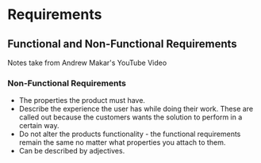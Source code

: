 # Requirements

## Functional and Non-Functional Requirements

Notes take from Andrew Makar's YouTube Video

### Non-Functional Requirements

* The properties the product must have.
* Describe the experience the user has while doing their work. These are called out because the customers wants the solution to perform in a certain way.
* Do not alter the products functionality - the functional requirements remain the same no matter what properties you attach to them.
* Can be described by adjectives.
